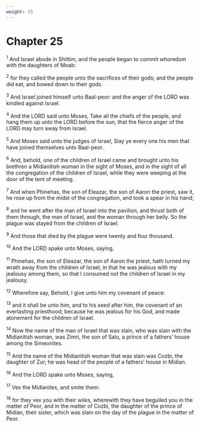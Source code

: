```yaml
---
weight: 25
---
```


# Chapter 25

<sup>1</sup> And Israel abode in Shittim, and the people began to commit whoredom with the daughters of Moab: 

<sup>2</sup> for they called the people unto the sacrifices of their gods; and the people did eat, and bowed down to their gods. 

<sup>3</sup> And Israel joined himself unto Baal-peor: and the anger of the LORD was kindled against Israel. 

<sup>4</sup> And the LORD said unto Moses, Take all the chiefs of the people, and hang them up unto the LORD before the sun, that the fierce anger of the LORD may turn away from Israel. 

<sup>5</sup> And Moses said unto the judges of Israel, Slay ye every one his men that have joined themselves unto Baal-peor. 

<sup>6</sup> And, behold, one of the children of Israel came and brought unto his brethren a Midianitish woman in the sight of Moses, and in the sight of all the congregation of the children of Israel, while they were weeping at the door of the tent of meeting. 

<sup>7</sup> And when Phinehas, the son of Eleazar, the son of Aaron the priest, saw it, he rose up from the midst of the congregation, and took a spear in his hand; 

<sup>8</sup> and he went after the man of Israel into the pavilion, and thrust both of them through, the man of Israel, and the woman through her belly. So the plague was stayed from the children of Israel. 

<sup>9</sup> And those that died by the plague were twenty and four thousand. 

<sup>10</sup> And the LORD spake unto Moses, saying, 

<sup>11</sup> Phinehas, the son of Eleazar, the son of Aaron the priest, hath turned my wrath away from the children of Israel, in that he was jealous with my jealousy among them, so that I consumed not the children of Israel in my jealousy. 

<sup>12</sup> Wherefore say, Behold, I give unto him my covenant of peace: 

<sup>13</sup> and it shall be unto him, and to his seed after him, the covenant of an everlasting priesthood; because he was jealous for his God, and made atonement for the children of Israel. 

<sup>14</sup> Now the name of the man of Israel that was slain, who was slain with the Midianitish woman, was Zimri, the son of Salu, a prince of a fathers’ house among the Simeonites. 

<sup>15</sup> And the name of the Midianitish woman that was slain was Cozbi, the daughter of Zur; he was head of the people of a fathers’ house in Midian. 

<sup>16</sup> And the LORD spake unto Moses, saying, 

<sup>17</sup> Vex the Midianites, and smite them: 

<sup>18</sup> for they vex you with their wiles, wherewith they have beguiled you in the matter of Peor, and in the matter of Cozbi, the daughter of the prince of Midian, their sister, which was slain on the day of the plague in the matter of Peor. 


